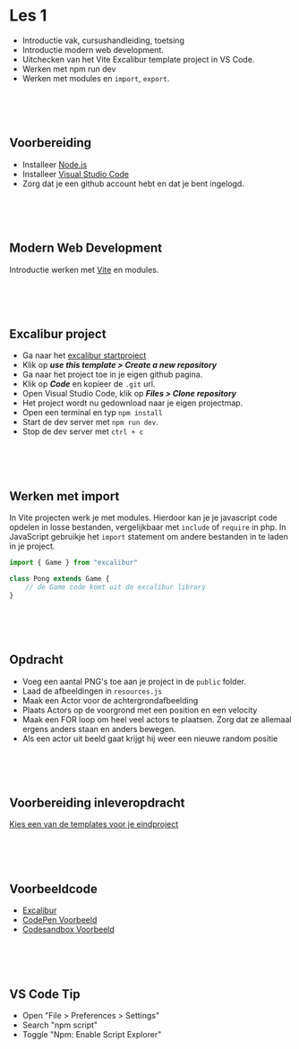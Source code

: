 # Les 1

- Introductie vak, cursushandleiding, toetsing
- Introductie modern web development. 
- Uitchecken van het Vite Excalibur template project in VS Code. 
- Werken met npm run dev
- Werken met modules en `import`, `export`.

<br>
<br>
<br>

## Voorbereiding

- Installeer [Node.js](https://nodejs.org/en/download/)
- Installeer [Visual Studio Code](https://code.visualstudio.com/download)
- Zorg dat je een github account hebt en dat je bent ingelogd.

<br>
<br>
<br>

## Modern Web Development

Introductie werken met [Vite](https://vite.dev) en modules.

<br>
<br>
<br>



## Excalibur project

- Ga naar het [excalibur startproject](https://github.com/HR-CMGT/prg4-startproject-2024)
- Klik op ***use this template > Create a new repository***
- Ga naar het project toe in je eigen github pagina.
- Klik op ***Code*** en kopieer de `.git` url.
- Open Visual Studio Code, klik op ***Files > Clone repository***
- Het project wordt nu gedownload naar je eigen projectmap.
- Open een terminal en typ `npm install`
- Start de dev server met `npm run dev`.
- Stop de dev server met `ctrl + c`

<br>
<br>
<br>

## Werken met import

In Vite projecten werk je met modules. Hierdoor kan je je javascript code opdelen in losse bestanden, vergelijkbaar met `include` of `require` in php. In JavaScript gebruikje het `import` statement om andere bestanden in te laden in je project.

```js
import { Game } from "excalibur"

class Pong extends Game {
    // de Game code komt uit de excalibur library
}
```

<br>
<br>
<br>

## Opdracht

- Voeg een aantal PNG's toe aan je project in de `public` folder. 
- Laad de afbeeldingen in `resources.js`
- Maak een Actor voor de achtergrondafbeelding
- Plaats Actors op de voorgrond met een position en een velocity
- Maak een FOR loop om heel veel actors te plaatsen. Zorg dat ze allemaal ergens anders staan en anders bewegen.
- Als een actor uit beeld gaat krijgt hij weer een nieuwe random positie

<br>
<br>
<br>

## Voorbereiding inleveropdracht

[Kies een van de templates voor je eindproject](https://github.com/HR-CMGT/PRG04-2024-2025/blob/main/opdrachten/inleveropdracht.md)

<br>
<br>
<br>

## Voorbeeldcode

- [Excalibur](https://excaliburjs.com)
- [CodePen Voorbeeld](https://codepen.io/eerk/pen/pvoWeqM?editors=0010)
- [Codesandbox Voorbeeld](https://codesandbox.io/s/excalibur-vite-testproject-olk4bu)


<br>
<br>
<br>

## VS Code Tip

- Open "File > Preferences > Settings"
- Search "npm script"
- Toggle "Npm: Enable Script Explorer"
